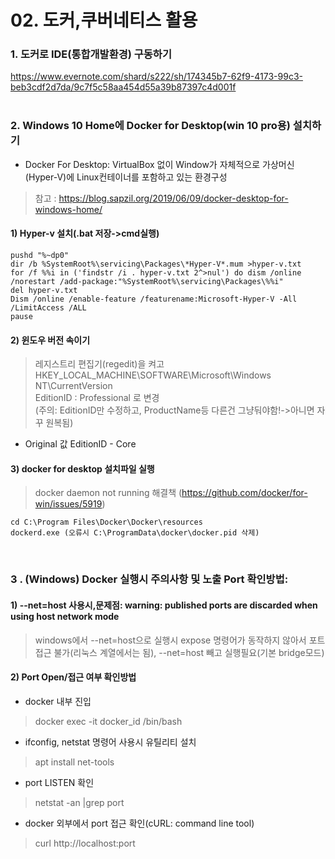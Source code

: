 # 02. 도커,쿠버네티스 활용


### 1. 도커로 IDE(통합개발환경) 구동하기   
   
 https://www.evernote.com/shard/s222/sh/174345b7-62f9-4173-99c3-beb3cdf2d7da/9c7f5c58aa454d55a39b87397c4d001f     
 <br>
 
 
### 2. Windows 10 Home에 Docker for Desktop(win 10 pro용) 설치하기
- Docker For Desktop: VirtualBox 없이 Window가 자체적으로 가상머신(Hyper-V)에 Linux컨테이너를 포함하고 있는 환경구성  
> 참고 : https://blog.sapzil.org/2019/06/09/docker-desktop-for-windows-home/  

#### 1) Hyper-v 설치(.bat 저장->cmd실행)
```
pushd "%~dp0"
dir /b %SystemRoot%\servicing\Packages\*Hyper-V*.mum >hyper-v.txt
for /f %%i in ('findstr /i . hyper-v.txt 2^>nul') do dism /online /norestart /add-package:"%SystemRoot%\servicing\Packages\%%i"
del hyper-v.txt
Dism /online /enable-feature /featurename:Microsoft-Hyper-V -All /LimitAccess /ALL
pause
```
#### 2) 윈도우 버전 속이기
> 레지스트리 편집기(regedit)을 켜고 HKEY_LOCAL_MACHINE\SOFTWARE\Microsoft\Windows NT\CurrentVersion  
> EditionID : Professional 로 변경  
> (주의: EditionID만 수정하고, ProductName등 다른건 그냥둬야함!->아니면 자꾸 원복됨)
- Original 값 EditionID - Core  

#### 3) docker for desktop 설치파일 실행
> docker daemon not running 해결책 (https://github.com/docker/for-win/issues/5919)
```
cd C:\Program Files\Docker\Docker\resources
dockerd.exe (오류시 C:\ProgramData\docker\docker.pid 삭제)
```
<br>

### 3 . (Windows) Docker 실행시 주의사항 및 노출 Port 확인방법:

#### 1) --net=host 사용시,문제점: warning: published ports are discarded when using host network mode
> windows에서 --net=host으로 실행시 expose 명령어가 동작하지 않아서 포트접근 불가(리눅스 계열에서는 됨), --net=host 빼고 실행필요(기본 bridge모드)  
#### 2) Port Open/접근 여부 확인방법
- docker 내부 진입  
> docker exec -it docker_id /bin/bash  
- ifconfig, netstat 명령어 사용시 유틸리티 설치  
> apt install net-tools  
- port LISTEN 확인  
> netstat -an |grep port  
- docker 외부에서 port 접근 확인(cURL: command line tool)  
> curl http://localhost:port  


